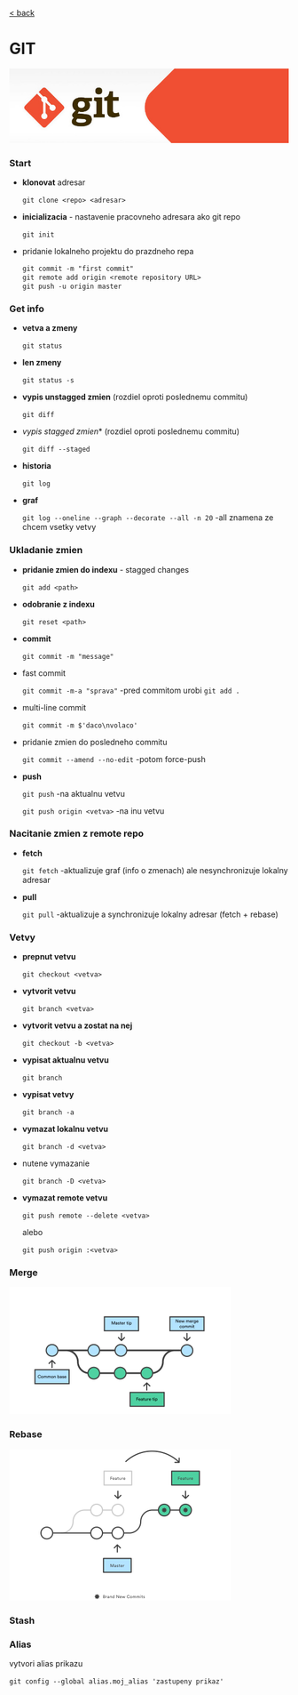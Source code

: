 [< back](../README.md)
# GIT 
![](../img/git.jpg)

### Start
- **klonovat** adresar

    `git clone <repo> <adresar>`


- **inicializacia** - nastavenie pracovneho adresara ako git repo

    `git init`

- pridanie lokalneho projektu do prazdneho repa

    ```git add .
    git commit -m "first commit"
    git remote add origin <remote repository URL>
    git push -u origin master
    ```
### Get info

- **vetva a zmeny**

    `git status`

- **len zmeny**

    `git status -s`

- **vypis unstagged zmien** (rozdiel oproti poslednemu commitu)

    `git diff`

- *vypis stagged zmien** (rozdiel oproti poslednemu commitu)

    `git diff --staged`

- **historia**

    `git log`

- **graf**

    `git log --oneline --graph --decorate --all -n 20`
-all znamena ze chcem vsetky vetvy

### Ukladanie zmien
- **pridanie zmien do indexu** - stagged changes

    `git add <path>`

- **odobranie z indexu**

    `git reset <path>`

- **commit**

    `git commit -m "message"`

- fast commit

    `git commit -m-a "sprava"` -pred commitom urobi `git add .`

- multi-line commit

    `git commit -m $'daco\nvolaco'`

- pridanie zmien do posledneho commitu

    `git commit --amend --no-edit` -potom force-push

- **push**

    `git push` -na aktualnu vetvu

    `git push origin <vetva>` -na inu vetvu

### Nacitanie zmien z remote repo

- **fetch**

    `git fetch` -aktualizuje graf (info o zmenach) ale nesynchronizuje lokalny adresar

- **pull**

    `git pull` -aktualizuje a synchronizuje lokalny adresar (fetch + rebase)

### Vetvy

- **prepnut vetvu**

    `git checkout <vetva>`

- **vytvorit vetvu**

    `git branch <vetva>`

- **vytvorit vetvu a zostat na nej**

    `git checkout -b <vetva>`

- **vypisat aktualnu vetvu**

    `git branch`

- **vypisat vetvy**

    `git branch -a`

- **vymazat lokalnu vetvu**

    `git branch -d <vetva>`

- nutene vymazanie

    `git branch -D <vetva>`

- **vymazat remote vetvu**

    `git push remote --delete <vetva>`

    alebo

    `git push origin :<vetva>`

### Merge
<img src="../img/merge.png" width="400">

### Rebase
<img src="../img/rebase.png" width="400">

### Stash

### Alias

vytvori alias prikazu

`git config --global alias.moj_alias 'zastupeny prikaz'`